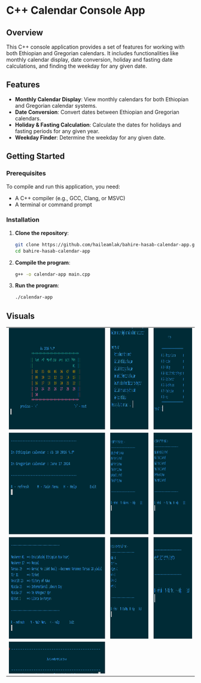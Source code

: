 # C++ Calendar Console App

## Overview

This C++ console application provides a set of features for working with both Ethiopian and Gregorian calendars. It includes functionalities like monthly calendar display, date conversion, holiday and fasting date calculations, and finding the weekday for any given date.

## Features

- **Monthly Calendar Display**: View monthly calendars for both Ethiopian and Gregorian calendar systems.
- **Date Conversion**: Convert dates between Ethiopian and Gregorian calendars.
- **Holiday & Fasting Calculation**: Calculate the dates for holidays and fasting periods for any given year.
- **Weekday Finder**: Determine the weekday for any given date.

## Getting Started

### Prerequisites

To compile and run this application, you need:

- A C++ compiler (e.g., GCC, Clang, or MSVC)
- A terminal or command prompt

### Installation

1. **Clone the repository**:
    ```bash
    git clone https://github.com/haileamlak/bahire-hasab-calendar-app.git
    cd bahire-hasab-calendar-app
    ```

2. **Compile the program**:
    ```bash
    g++ -o calendar-app main.cpp
    ```

3. **Run the program**:
    ```bash
    ./calendar-app
    ```
## Visuals

<table>
  <tr>
  </tr>
  <tr>
    <td><img src="screenshots/month_calendar.png" width=360 height=271></td>
    <td><img src="screenshots/welcome_page.png" width=360 height=271></td>
    <td><img src="screenshots/homepage.png" width=360 height=271></td>
  </tr>

  <tr>
    <td><img src="screenshots/date_convertor.png" width=360 height=271></td>
    <td><img src="screenshots/fastings.png" width=360 height=271></td>
    <td><img src="screenshots/holidays.png" width=360 height=271></td>
  </tr>

  <tr>
    <td><img src="screenshots/fixed_holidays.png" width=360 height=271></td>
    <td><img src="screenshots/basic_info_of_a_year.png" width=360 height=271></td>
    <td><img src="screenshots/find_week_day.png" width=360 height=271></td>
  </tr>
  
  <tr>
    <td><img src="screenshots/thank_you_page.png" width=900></td>
  </tr>
</table>
